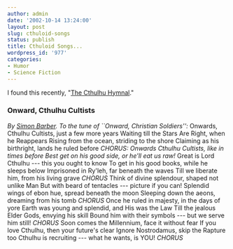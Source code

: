 ```yaml
---
author: admin
date: '2002-10-14 13:24:00'
layout: post
slug: cthuloid-songs
status: publish
title: Cthuloid Songs...
wordpress_id: '977'
categories:
- Humor
- Science Fiction
---
```


I found this recently, "[The Cthulhu
Hymnal](http://www.santafe.edu/~shalizi/cthulhu-hymnal.html)."

### Onward, Cthulhu Cultists

*By [Simon Barber](mailto:simon@brithund.demon.co.uk). To the tune of
\`\`Onward, Christian Soldiers'':* Onwards, Cthulhu Cultists, just a few
more years Waiting till the Stars Are Right, when he Reappears Rising
from the ocean, striding to the shore Claiming as his birthright, lands
he ruled before *CHORUS: Onwards Cthulhu Cultists, like in times before
Best get on his good side, or he'll eat us raw!* Great is Lord Cthulhu
--- this you ought to know To get in his good books, while he sleeps
below Imprisoned in Ry'leh, far beneath the waves Till we liberate him,
from his living grave *CHORUS* Think of divine splendour, shaped not
unlike Man But with beard of tentacles --- picture if you can! Splendid
wings of ebon hue, spread beneath the moon Sleeping down the aeons,
dreaming from his tomb *CHORUS* Once he ruled in majesty, in the days of
yore Earth was young and splendid, and His was the Law Till the jealous
Elder Gods, envying his skill Bound him with their symbols --- but we
serve him still! *CHORUS* Soon comes the Millennium, face it without
fear If you love Cthulhu, then your future's clear Ignore Nostrodamus,
skip the Rapture too Cthulhu is recruiting --- what he wants, is YOU!
*CHORUS*
